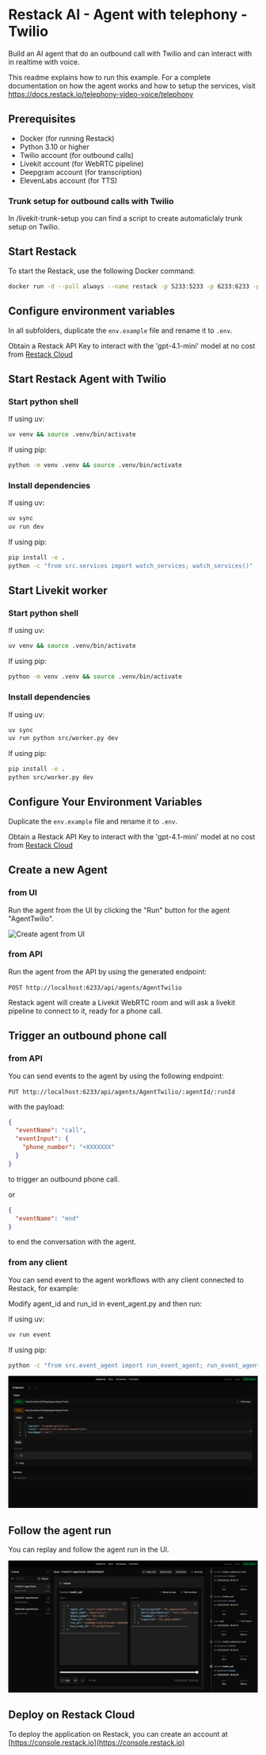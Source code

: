 
# Restack AI - Agent with telephony - Twilio

Build an AI agent that do an outbound call with Twilio and can interact with in realtime with voice.

This readme explains how to run this example.
For a complete documentation on how the agent works and how to setup the services, visit https://docs.restack.io/telephony-video-voice/telephony

## Prerequisites

- Docker (for running Restack)
- Python 3.10 or higher
- Twilio account (for outbound calls)
- Livekit account (for WebRTC pipeline)
- Deepgram account (for transcription)
- ElevenLabs account (for TTS)

### Trunk setup for outbound calls with Twilio

In /livekit-trunk-setup you can find a script to create automaticlaly trunk setup on Twilio.

## Start Restack

To start the Restack, use the following Docker command:

```bash
docker run -d --pull always --name restack -p 5233:5233 -p 6233:6233 -p 7233:7233 -p 9233:9233 ghcr.io/restackio/restack:main
```

## Configure environment variables

In all subfolders, duplicate the `env.example` file and rename it to `.env`.

Obtain a Restack API Key to interact with the 'gpt-4.1-mini' model at no cost from [Restack Cloud](https://console.restack.io/starter)


## Start Restack Agent with Twilio

### Start python shell

If using uv:

```bash
uv venv && source .venv/bin/activate
```

If using pip:

```bash
python -m venv .venv && source .venv/bin/activate
```

### Install dependencies

If using uv:

```bash
uv sync
uv run dev
```

If using pip:

```bash
pip install -e .
python -c "from src.services import watch_services; watch_services()"
```

## Start Livekit worker

### Start python shell

If using uv:

```bash
uv venv && source .venv/bin/activate
```

If using pip:

```bash
python -m venv .venv && source .venv/bin/activate
```

### Install dependencies

If using uv:

```bash
uv sync
uv run python src/worker.py dev
```

If using pip:

```bash
pip install -e .
python src/worker.py dev
```

## Configure Your Environment Variables

Duplicate the `env.example` file and rename it to `.env`.

Obtain a Restack API Key to interact with the 'gpt-4.1-mini' model at no cost from [Restack Cloud](https://console.restack.io/starter)

## Create a new Agent

### from UI

Run the agent from the UI by clicking the "Run" button for the agent "AgentTwilio".

![Create agent from UI](./agent_voice_post.png)

### from API

Run the agent from the API by using the generated endpoint:

`POST http://localhost:6233/api/agents/AgentTwilio`

Restack agent will create a Livekit WebRTC room and will ask a livekit pipeline to connect to it, ready for a phone call.

## Trigger an outbound phone call

### from API

You can send events to the agent by using the following endpoint:

`PUT http://localhost:6233/api/agents/AgentTwilio/:agentId/:runId`

with the payload:

```json
{
  "eventName": "call",
  "eventInput": {
    "phone_number": "+XXXXXXX"
  }
}
```

to trigger an outbound phone call.

or

```json
{
  "eventName": "end"
}
```

to end the conversation with the agent.

### from any client

You can send event to the agent workflows with any client connected to Restack, for example:

Modify agent_id and run_id in event_agent.py and then run:

If using uv:

```bash
uv run event
```

If using pip:

```bash
python -c "from src.event_agent import run_event_agent; run_event_agent()"
```

![Trigger outbound call](./agent_call.png)

## Follow the agent run

You can replay and follow the agent run in the UI.

![Replay agent run](./agent_replay.png)

## Deploy on Restack Cloud

To deploy the application on Restack, you can create an account at [https://console.restack.io](https://console.restack.io)
